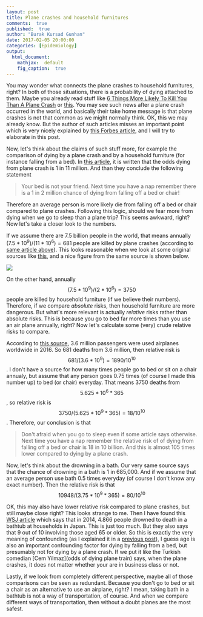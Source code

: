 ```yaml
---
layout: post
title: Plane crashes and household furnitures
comments:  true
published:  true
author: "Burak Kursad Gunhan"
date: 2017-02-05 20:00:00
categories: [Epidemiology]
output:
  html_document:
    mathjax:  default
    fig_caption:  true
---
```


You may wonder what connects the plane crashes to household furnitures, right? In both of those situations, there is a probability of dying attached to them. Maybe you already read stuff like [6 Things More Likely To Kill You Than A Plane Crash](https://www.buzzfeed.com/staceyc5/6-things-more-likely-to-kill-you-than-a-plane-cras-4mkq?utm_term=.dx2zd0Lxm#.lim0Kj4dQ) or [this](http://www.travelstart.co.za/blog/6-ridiculous-things-more-likely-to-kill-you-than-a-plane-crash/). You may see such news after a plane crash occurred in the world, and basically their take home message is that plane crashes is not that common as we might normally think. OK, this we may already know. But the author of such articles misses an important point which is very nicely explained by [this Forbes article](http://www.forbes.com/sites/alexknapp/2015/09/23/what-mashable-gets-wrong-about-shark-attacks-and-selfies/#4ff5b554c4b9), and I will try to elaborate in this post.   

Now, let's think about the claims of such stuff more, for example the comparison of dying by a plane crash and by a household furniture (for instance falling from a bed). In [this article](http://www.travelstart.co.za/blog/6-ridiculous-things-more-likely-to-kill-you-than-a-plane-crash/), it is written that the odds dying from plane crash is 1 in 11 million. And than they conclude the following statement

> Your bed is not your friend. Next time you have a nap remember there is a 1 in 2 million chance of dying from falling off a bed or chair!

Therefore an average person is more likely die from falling off a bed or chair compared to plane crashes. Following this logic, should we fear more from dying when we go to sleep than a plane trip? This seems awkward, right? Now let's take a closer look to the numbers.

If we assume there are 7.5 billion people in the world, that means annually $(7.5 * 10^9) / (11 * 10^6) = 681$ people are killed by plane crashes (according to [same article above](http://www.travelstart.co.za/blog/6-ridiculous-things-more-likely-to-kill-you-than-a-plane-crash/)). This looks reasonable when we look at some original sources like [this](http://www.ibtimes.com/how-many-planes-crash-every-year-how-many-people-die-plane-crashes-chart-1560554), and a nice figure from the same source is shown below.

![](/blog/figure/source/2016-02-05-probability-of-dying/plane_crashes.png)

On the other hand, annually $$(7.5 * 10^9) / (2 * 10^6) = 3750$$ people are killed by household furniture (if we believe their numbers). Therefore, if we compare *absolute* risks, then household furniture are more dangerous. But what's more relevant is actually *relative* risks rather than absolute risks. This is because you go to bed far more times than you use an air plane annually, right? Now let's calculate some (very) crude relative risks to compare.

According to [this source](http://www.iata.org/pressroom/pr/Pages/2012-12-06-01.aspx), 3.6 million passengers were used airplanes worldwide in 2016. So 681 deaths from 3.6 million, then relative risk is $$681 / (3.6 * 10^9) = 1890 / 10^{10}$$. I don't have a source for how many times people go to bed or sit on a chair annualy, but assume that any person goes 0.75 times (of course I made this number up) to bed (or chair) everyday. That means 3750 deaths from $$5.625 * 10^6 * 365$$, so relative risk is $$3750 / (5.625 * 10^9 * 365) = 18 / 10^{10}$$. Therefore, our conclusion is that

> Don't afraid when you go to sleep even if some article says otherwise. Next time you have a nap remember the relative risk of of dying from falling off a bed or chair is 18 in 10 billion. And this is almost 105 times lower compared to dying by a plane crash.

Now, let's think about the drowning in a bath. Our very same source says that the chance of drowning in a bath is 1 in 685,000. And if we assume that an average person use bath 0.5 times everyday (of course I don't know any exact number). Then the relative risk is that $$10948 / (3.75 * 10^9 * 365) = 80 / 10^{10}$$

OK, this may also have lower relative risk compared to plane crashes, but still maybe close right? This looks strange to me. Then I have found this [WSJ article](http://blogs.wsj.com/japanrealtime/2016/01/22/deaths-from-drowning-in-bathtubs-up-70-in-10-years-report/) which says that in 2014, 4.866 people drowned to death in a bathtub at households in Japan. This is just too much. But they also says that 9 out of 10 involving those aged 65 or older. So this is exactly the very meaning of confounding (as I explained it in a [previous post](https://gunhanb.github.io/blog//2016/12/06/confounding.html)), I guess age is also an important confounding factor for dying by falling from a bed, but presumably not for dying by a plane crash. If we put it like the Turkish comedian [Cem Yilmaz](odds of dying plane train) says, when the plane crashes, it does not matter whether your are in business class or not.

Lastly, if we look from completely different perspective, maybe all of those comparisons can be seen as redundant. Because you don't go to bed or sit a chair as an alternative to use an airplane, right? I mean, taking bath in a bathtub is not a way of transportation, of course. And when we compare different ways of transportation, then without a doubt planes are the most safest.











